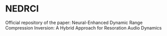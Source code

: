 # NEDRCI
Official repository of the paper: Neural-Enhanced Dynamic Range Compression Inversion: A Hybrid Approach for Resoration Audio Dynamics
